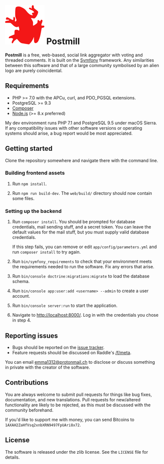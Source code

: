 ![](web/apple-touch-icon-precomposed.png) Postmill
==================================================

**Postmill** is a free, web-based, social link aggregator with voting and
threaded comments. It is built on the [Symfony](https://symfony.com/) framework.
Any similarities between this software and that of a large community symbolised
by an alien logo are purely coincidental.

## Requirements

* PHP >= 7.0 with the APCu, curl, and PDO_PGSQL extensions.
* PostgreSQL >= 9.3
* [Composer](https://getcomposer.org/)
* [Node.js](https://nodejs.org/en/) (>= 8.x preferred)

My dev environment runs PHP 7.1 and PostgreSQL 9.5 under macOS Sierra. If any
compatibility issues with other software versions or operating systems should
arise, a bug report would be most appreciated.

## Getting started

Clone the repository somewhere and navigate there with the command line.

### Building frontend assets

1. Run `npm install`.

2. Run `npm run build-dev`. The `web/build/` directory should now contain some
   files.

### Setting up the backend

1.  Run `composer install`. You should be prompted for database credentials,
    mail sending stuff, and a secret token. You can leave the default values for
    the mail stuff, but you must supply valid database credentials.

    If this step fails, you can remove or edit `app/config/parameters.yml` and
    run `composer install` to try again.

2.  Run `bin/symfony_requirements` to check that your environment meets the
    requirements needed to run the software. Fix any errors that arise.

3.  Run `bin/console doctrine:migrations:migrate` to load the database schema.

4.  Run `bin/console app:user:add <username> --admin` to create a user account.

5.  Run `bin/console server:run` to start the application.

6.  Navigate to <http://localhost:8000/>. Log in with the credentials you chose
    in step 4.

## Reporting issues

* Bugs should be reported on the [issue tracker][issues].
* Feature requests should be discussed on Raddle's [/f/meta][meta].

You can email emma1312@protonmail.ch to disclose or discuss something in private
with the creator of the software.

## Contributions

You are always welcome to submit pull requests for things like bug fixes,
documentation, and new translations. Pull requests for new/altered functionality
are likely to be rejected, as this must be discussed with the community
beforehand.

If you'd like to support me with money, you can send Bitcoins to
`1AXAH2ZaHfVsq2xnbXRN9497FpUAri8x72`.

## License

The software is released under the zlib license. See the `LICENSE` file for
details.


[issues]: https://gitlab.com/edgyemma/Postmill/issues
[meta]: https://raddle.me/f/meta
